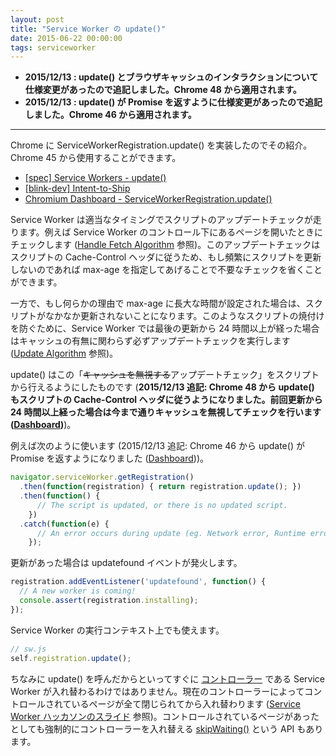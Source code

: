 ```yaml
---
layout: post
title: "Service Worker の update()"
date: 2015-06-22 00:00:00
tags: serviceworker
---
```


- **2015/12/13 : update() とブラウザキャッシュのインタラクションについて仕様変更があったので追記しました。Chrome 48 から適用されます。**
- **2015/12/13 : update() が Promise を返すように仕様変更があったので追記しました。Chrome 46 から適用されます。**

---

Chrome に ServiceWorkerRegistration.update() を実装したのでその紹介。Chrome 45 から使用することができます。

- [[spec] Service Workers - update()](https://slightlyoff.github.io/ServiceWorker/spec/service_worker/index.html#service-worker-registration-update)
- [[blink-dev] Intent-to-Ship](https://groups.google.com/a/chromium.org/forum/#!topic/Blink-dev/bvi8fXqvNhs)
- [Chromium Dashboard - ServiceWorkerRegistration.update()](https://www.chromestatus.com/feature/5663070173003776)

Service Worker は適当なタイミングでスクリプトのアップデートチェックが走ります。例えば Service Worker のコントロール下にあるページを開いたときにチェックします ([Handle Fetch Algorithm](https://slightlyoff.github.io/ServiceWorker/spec/service_worker/index.html#on-fetch-request-algorithm) 参照)。このアップデートチェックはスクリプトの Cache-Control ヘッダに従うため、もし頻繁にスクリプトを更新しないのであれば max-age を指定してあげることで不要なチェックを省くことができます。

一方で、もし何らかの理由で max-age に長大な時間が設定された場合は、スクリプトがなかなか更新されないことになります。このようなスクリプトの焼付けを防ぐために、Service Worker では最後の更新から 24 時間以上が経った場合はキャッシュの有無に関わらず必ずアップデートチェックを実行します ([Update Algorithm](https://slightlyoff.github.io/ServiceWorker/spec/service_worker/index.html#update-algorithm ) 参照)。

update() はこの「<del>キャッシュを無視する</del>アップデートチェック」をスクリプトから行えるようにしたものです (**2015/12/13 追記: Chrome 48 から update() もスクリプトの Cache-Control ヘッダに従うようになりました。前回更新から 24 時間以上経った場合は今まで通りキャッシュを無視してチェックを行います ([Dashboard](https://www.chromestatus.com/feature/5897293530136576))**)。

例えば次のように使います (2015/12/13 追記: Chrome 46 から update() が Promise を返すようになりました ([Dashboard](https://www.chromestatus.com/feature/5631681746698240)))。

```js
navigator.serviceWorker.getRegistration()
  .then(function(registration) { return registration.update(); })
  .then(function() {
      // The script is updated, or there is no updated script.
    })
  .catch(function(e) {
      // An error occurs during update (eg. Network error, Runtime error).
    });
```

更新があった場合は updatefound イベントが発火します。

```js
registration.addEventListener('updatefound', function() {
  // A new worker is coming!
  console.assert(registration.installing);
});
```

Service Worker の実行コンテキスト上でも使えます。

```js
// sw.js
self.registration.update();
```

ちなみに update() を呼んだからといってすぐに [コントローラー](http://qiita.com/nhiroki/items/eb16b802101153352bba#serviceworker-%E3%81%AB%E3%82%88%E3%82%8B%E3%83%9A%E3%83%BC%E3%82%B8%E3%82%B3%E3%83%B3%E3%83%88%E3%83%AD%E3%83%BC%E3%83%AB%E3%81%AB%E3%81%A4%E3%81%84%E3%81%A6) である Service Worker が入れ替わるわけではありません。現在のコントローラーによってコントロールされているページが全て閉じられてから入れ替わります ([Service Worker ハッカソンのスライド](https://docs.google.com/presentation/d/1WiL241gQYOSAV6yVlM2_hloX-fDwzWHIZXqWhuEzdX0/pub?start=false&loop=false&delayms=3000&slide=id.g900657643_0_59) 参照)。コントロールされているページがあったとしても強制的にコントローラーを入れ替える [skipWaiting()](https://slightlyoff.github.io/ServiceWorker/spec/service_worker/index.html#service-worker-global-scope-skipwaiting-method) という API もあります。
